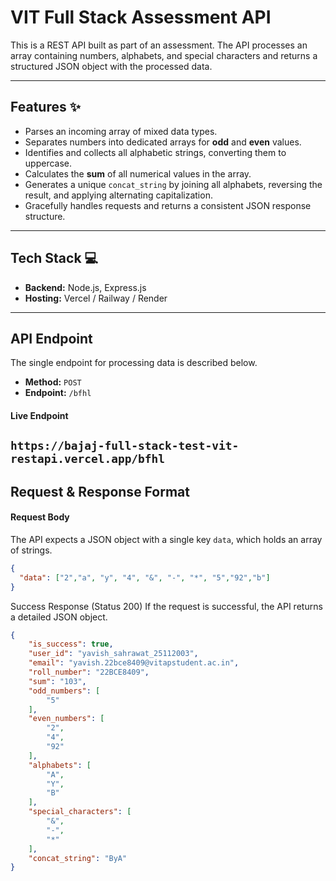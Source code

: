 # VIT Full Stack Assessment API

This is a REST API built as part of an assessment. The API processes an array containing numbers, alphabets, and special characters and returns a structured JSON object with the processed data.

---

## Features ✨

* Parses an incoming array of mixed data types.
* Separates numbers into dedicated arrays for **odd** and **even** values.
* Identifies and collects all alphabetic strings, converting them to uppercase.
* Calculates the **sum** of all numerical values in the array.
* Generates a unique `concat_string` by joining all alphabets, reversing the result, and applying alternating capitalization.
* Gracefully handles requests and returns a consistent JSON response structure.

---

## Tech Stack 💻

* **Backend:** Node.js, Express.js
* **Hosting:** Vercel / Railway / Render

---

## API Endpoint

The single endpoint for processing data is described below.

* **Method:** `POST`
* **Endpoint:** `/bfhl`

#### Live Endpoint
`https://bajaj-full-stack-test-vit-restapi.vercel.app/bfhl` 
---

## Request & Response Format

#### Request Body

The API expects a JSON object with a single key `data`, which holds an array of strings.

```json
{
  "data": ["2","a", "y", "4", "&", "-", "*", "5","92","b"]
}
```

Success Response (Status 200)
If the request is successful, the API returns a detailed JSON object.

```json
{
    "is_success": true,
    "user_id": "yavish_sahrawat_25112003",
    "email": "yavish.22bce8409@vitapstudent.ac.in",
    "roll_number": "22BCE8409",
    "sum": "103",
    "odd_numbers": [
        "5"
    ],
    "even_numbers": [
        "2",
        "4",
        "92"
    ],
    "alphabets": [
        "A",
        "Y",
        "B"
    ],
    "special_characters": [
        "&",
        "-",
        "*"
    ],
    "concat_string": "ByA"
}
```
